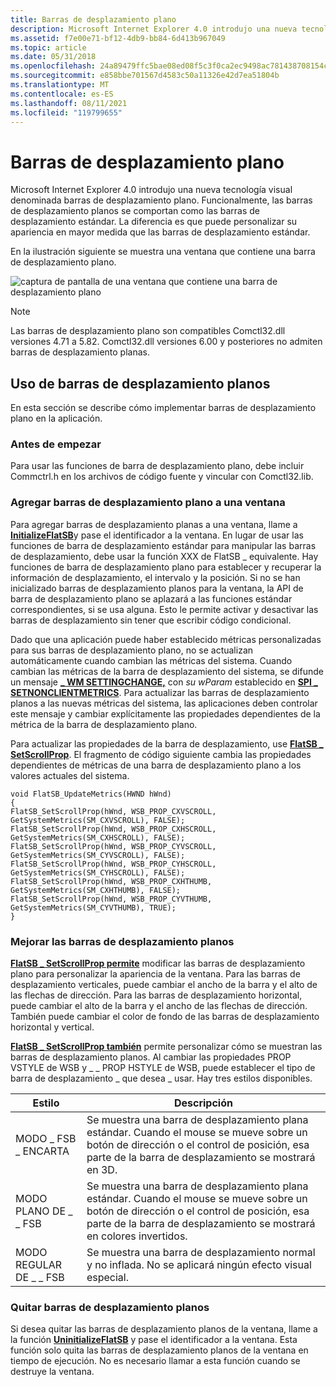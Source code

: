 ```yaml
---
title: Barras de desplazamiento plano
description: Microsoft Internet Explorer 4.0 introdujo una nueva tecnología visual denominada barras de desplazamiento plano.
ms.assetid: f7e00e71-bf12-4db9-bb84-6d413b967049
ms.topic: article
ms.date: 05/31/2018
ms.openlocfilehash: 24a89479ffc5bae08ed08f5c3f0ca2ec9498ac781438708154ca503a2427ffc7
ms.sourcegitcommit: e858bbe701567d4583c50a11326e42d7ea51804b
ms.translationtype: MT
ms.contentlocale: es-ES
ms.lasthandoff: 08/11/2021
ms.locfileid: "119799655"
---
```

# <a name="flat-scroll-bars"></a>Barras de desplazamiento plano

Microsoft Internet Explorer 4.0 introdujo una nueva tecnología visual denominada barras de desplazamiento plano. Funcionalmente, las barras de desplazamiento planos se comportan como las barras de desplazamiento estándar. La diferencia es que puede personalizar su apariencia en mayor medida que las barras de desplazamiento estándar.

En la ilustración siguiente se muestra una ventana que contiene una barra de desplazamiento plano.

![captura de pantalla de una ventana que contiene una barra de desplazamiento plano](images/flatsb.jpg)

> [!Note]  
> Las barras de desplazamiento plano son compatibles Comctl32.dll versiones 4.71 a 5.82. Comctl32.dll versiones 6.00 y posteriores no admiten barras de desplazamiento planas.

 

## <a name="using-flat-scroll-bars"></a>Uso de barras de desplazamiento planos

En esta sección se describe cómo implementar barras de desplazamiento plano en la aplicación.

### <a name="before-you-begin"></a>Antes de empezar

Para usar las funciones de barra de desplazamiento plano, debe incluir Commctrl.h en los archivos de código fuente y vincular con Comctl32.lib.

### <a name="adding-flat-scroll-bars-to-a-window"></a>Agregar barras de desplazamiento plano a una ventana

Para agregar barras de desplazamiento planas a una ventana, llame a [**InitializeFlatSB**](/windows/desktop/api/Commctrl/nf-commctrl-initializeflatsb)y pase el identificador a la ventana. En lugar de usar las funciones de barra de desplazamiento estándar para manipular las barras de desplazamiento, debe usar la función XXX de FlatSB \_ equivalente. Hay funciones de barra de desplazamiento plano para establecer y recuperar la información de desplazamiento, el intervalo y la posición. Si no se han inicializado barras de desplazamiento planos para la ventana, la API de barra de desplazamiento plano se aplazará a las funciones estándar correspondientes, si se usa alguna. Esto le permite activar y desactivar las barras de desplazamiento sin tener que escribir código condicional.

Dado que una aplicación puede haber establecido métricas personalizadas para sus barras de desplazamiento plano, no se actualizan automáticamente cuando cambian las métricas del sistema. Cuando cambian las métricas de la barra de desplazamiento del sistema, se difunde un mensaje [**\_ WM SETTINGCHANGE,**](/windows/desktop/winmsg/wm-settingchange) con *su wParam* establecido en [**SPI \_ SETNONCLIENTMETRICS**](/windows/desktop/api/winuser/nf-winuser-systemparametersinfoa). Para actualizar las barras de desplazamiento planos a las nuevas métricas del sistema, las aplicaciones deben controlar este mensaje y cambiar explícitamente las propiedades dependientes de la métrica de la barra de desplazamiento plano.

Para actualizar las propiedades de la barra de desplazamiento, use [**FlatSB \_ SetScrollProp**](/windows/desktop/api/Commctrl/nf-commctrl-flatsb_setscrollprop). El fragmento de código siguiente cambia las propiedades dependientes de métricas de una barra de desplazamiento plano a los valores actuales del sistema.


```
void FlatSB_UpdateMetrics(HWND hWnd)
{
FlatSB_SetScrollProp(hWnd, WSB_PROP_CXVSCROLL, GetSystemMetrics(SM_CXVSCROLL), FALSE);
FlatSB_SetScrollProp(hWnd, WSB_PROP_CXHSCROLL, GetSystemMetrics(SM_CXHSCROLL), FALSE);
FlatSB_SetScrollProp(hWnd, WSB_PROP_CYVSCROLL, GetSystemMetrics(SM_CYVSCROLL), FALSE);
FlatSB_SetScrollProp(hWnd, WSB_PROP_CYHSCROLL, GetSystemMetrics(SM_CYHSCROLL), FALSE);
FlatSB_SetScrollProp(hWnd, WSB_PROP_CXHTHUMB, GetSystemMetrics(SM_CXHTHUMB), FALSE);
FlatSB_SetScrollProp(hWnd, WSB_PROP_CYVTHUMB, GetSystemMetrics(SM_CYVTHUMB), TRUE);
}
```



### <a name="enhancing-flat-scroll-bars"></a>Mejorar las barras de desplazamiento planos

[**FlatSB \_ SetScrollProp permite**](/windows/desktop/api/Commctrl/nf-commctrl-flatsb_setscrollprop) modificar las barras de desplazamiento plano para personalizar la apariencia de la ventana. Para las barras de desplazamiento verticales, puede cambiar el ancho de la barra y el alto de las flechas de dirección. Para las barras de desplazamiento horizontal, puede cambiar el alto de la barra y el ancho de las flechas de dirección. También puede cambiar el color de fondo de las barras de desplazamiento horizontal y vertical.

[**FlatSB \_ SetScrollProp también**](/windows/desktop/api/Commctrl/nf-commctrl-flatsb_setscrollprop) permite personalizar cómo se muestran las barras de desplazamiento planos. Al cambiar las propiedades PROP VSTYLE de WSB y \_ \_ PROP HSTYLE de WSB, puede establecer el tipo de barra de desplazamiento \_ que desea \_ usar. Hay tres estilos disponibles.



|   Estilo                 |   Descripción                                                                                                                                                                       |
|--------------------|--------------------------------------------------------------------------------------------------------------------------------------------------------------------------|
| MODO \_ FSB \_ ENCARTA | Se muestra una barra de desplazamiento plana estándar. Cuando el mouse se mueve sobre un botón de dirección o el control de posición, esa parte de la barra de desplazamiento se mostrará en 3D.             |
| MODO PLANO DE \_ \_ FSB    | Se muestra una barra de desplazamiento plana estándar. Cuando el mouse se mueve sobre un botón de dirección o el control de posición, esa parte de la barra de desplazamiento se mostrará en colores invertidos. |
| MODO REGULAR DE \_ \_ FSB | Se muestra una barra de desplazamiento normal y no inflada. No se aplicará ningún efecto visual especial.                                                                                    |



 

### <a name="removing-flat-scroll-bars"></a>Quitar barras de desplazamiento planos

Si desea quitar las barras de desplazamiento planos de la ventana, llame a la función [**UninitializeFlatSB**](/windows/desktop/api/Commctrl/nf-commctrl-uninitializeflatsb) y pase el identificador a la ventana. Esta función solo quita las barras de desplazamiento planos de la ventana en tiempo de ejecución. No es necesario llamar a esta función cuando se destruye la ventana.

 

 